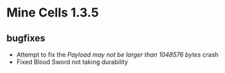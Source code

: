 # Mine Cells 1.3.5

## bugfixes

- Attempt to fix the *Payload may not be larger than 1048576 bytes* crash
- Fixed Blood Sword not taking durability